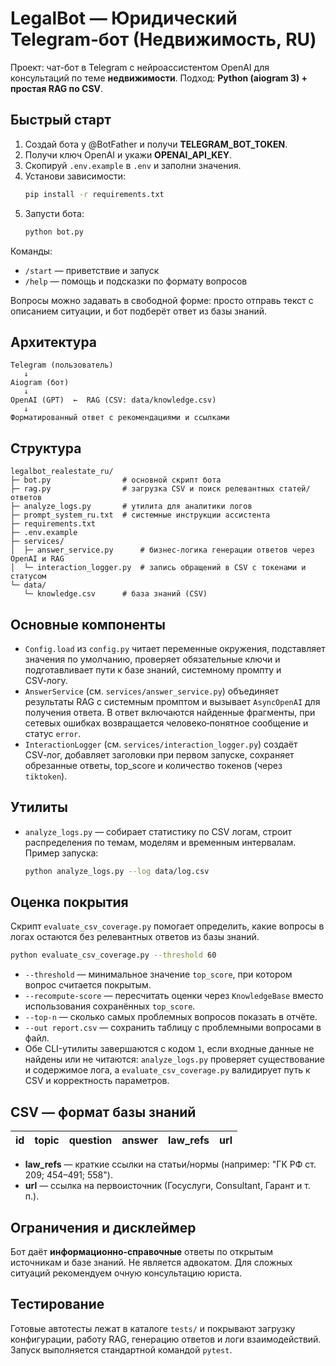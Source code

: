 
# LegalBot — Юридический Telegram‑бот (Недвижимость, RU)

Проект: чат-бот в Telegram c нейроассистентом OpenAI для консультаций по теме **недвижимости**. 
Подход: **Python (aiogram 3) + простая RAG по CSV**.

## Быстрый старт

1) Создай бота у @BotFather и получи **TELEGRAM_BOT_TOKEN**.  
2) Получи ключ OpenAI и укажи **OPENAI_API_KEY**.  
3) Скопируй `.env.example` в `.env` и заполни значения.  
4) Установи зависимости:  
   ```bash
   pip install -r requirements.txt
   ```
5) Запусти бота:  
   ```bash
   python bot.py
   ```

Команды:
- `/start` — приветствие и запуск
- `/help` — помощь и подсказки по формату вопросов

Вопросы можно задавать в свободной форме: просто отправь текст с описанием ситуации, и бот подберёт ответ из базы знаний.

## Архитектура

```
Telegram (пользователь)
   ↓
Aiogram (бот)
   ↓
OpenAI (GPT)  ←  RAG (CSV: data/knowledge.csv)
   ↓
Форматированный ответ с рекомендациями и ссылками
```

## Структура
```
legalbot_realestate_ru/
├─ bot.py                # основной скрипт бота
├─ rag.py                # загрузка CSV и поиск релевантных статей/ответов
├─ analyze_logs.py       # утилита для аналитики логов
├─ prompt_system_ru.txt  # системные инструкции ассистента
├─ requirements.txt
├─ .env.example
├─ services/
│  ├─ answer_service.py      # бизнес-логика генерации ответов через OpenAI и RAG
│  └─ interaction_logger.py  # запись обращений в CSV с токенами и статусом
└─ data/
   └─ knowledge.csv      # база знаний (CSV)
```

## Основные компоненты

- `Config.load` из `config.py` читает переменные окружения, подставляет значения по умолчанию, проверяет обязательные ключи и подготавливает пути к базе знаний, системному промпту и CSV‑логу.
- `AnswerService` (см. `services/answer_service.py`) объединяет результаты RAG с системным промптом и вызывает `AsyncOpenAI` для получения ответа. В ответ включаются найденные фрагменты, при сетевых ошибках возвращается человеко‑понятное сообщение и статус `error`.
- `InteractionLogger` (см. `services/interaction_logger.py`) создаёт CSV‑лог, добавляет заголовки при первом запуске, сохраняет обрезанные ответы, top_score и количество токенов (через `tiktoken`).

## Утилиты

- `analyze_logs.py` — собирает статистику по CSV логам, строит распределения по темам, моделям и временным интервалам. Пример запуска:
  ```bash
  python analyze_logs.py --log data/log.csv
  ```

## Оценка покрытия

Скрипт `evaluate_csv_coverage.py` помогает определить, какие вопросы в логах остаются без релевантных ответов из базы знаний.

```bash
python evaluate_csv_coverage.py --threshold 60
```

- `--threshold` — минимальное значение `top_score`, при котором вопрос считается покрытым.
- `--recompute-score` — пересчитать оценки через `KnowledgeBase` вместо использования сохранённых `top_score`.
- `--top-n` — сколько самых проблемных вопросов показать в отчёте.
- `--out report.csv` — сохранить таблицу с проблемными вопросами в файл.
- Обе CLI-утилиты завершаются с кодом `1`, если входные данные не найдены или не читаются: `analyze_logs.py` проверяет существование и содержимое лога, а `evaluate_csv_coverage.py` валидирует путь к CSV и корректность параметров.

## CSV — формат базы знаний

| id | topic | question | answer | law_refs | url |
|----|-------|----------|--------|----------|-----|

- **law_refs** — краткие ссылки на статьи/нормы (например: "ГК РФ ст. 209; 454–491; 558").
- **url** — ссылка на первоисточник (Госуслуги, Consultant, Гарант и т. п.).

## Ограничения и дисклеймер

Бот даёт **информационно‑справочные** ответы по открытым источникам и базе знаний. Не является адвокатом.
Для сложных ситуаций рекомендуем очную консультацию юриста.

## Тестирование

Готовые автотесты лежат в каталоге `tests/` и покрывают загрузку конфигурации, работу RAG, генерацию ответов и логи взаимодействий. Запуск выполняется стандартной командой `pytest`.
